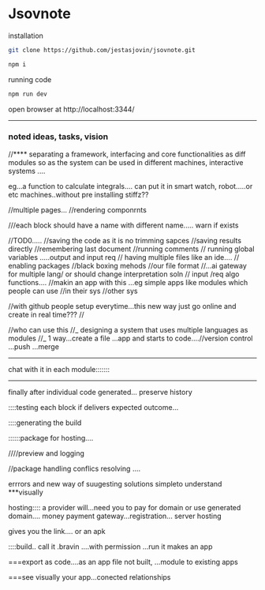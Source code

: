 # Jsovnote

installation

```bash
git clone https://github.com/jestasjovin/jsovnote.git
```

```bash
npm i
```
running code
```bash
npm run dev
```

open browser at http://localhost:3344/

---

### noted ideas, tasks, vision

//\*\*\*\* separating a framework, interfacing and core functionalities as diff modules
so as the system can be used in different machines, interactive systems ....

eg...a function to calculate integrals....
can put it in smart watch, robot.....or etc machines..without pre installing stiffz??

//multiple pages...
//rendering componrnts

///each block should have a name with different name.....
warn if exists

//TOD0.....
//saving the code as it is no trimming sapces
//saving results directly
//remembering last document
//running comments
// running global variables .....output and input req
// having multiple files like an ide....
// enabling packages
//black boxing mehods
//our file format
//...ai gateway for multiple lang/ or should change interpretation soln
// input /req algo functions....
//makin an app with this ...eg simple apps like modules which people can use
//in their sys
//other sys

//with github people setup everytime...this new way just go online and create in real time???
//

//who can use this
//_ designing a system that uses multiple languages as modules
//_ 1 way...create a file ...app and starts to code....//version control
...push
...merge

---

chat with it in each module:::::::

---

finally
after individual code generated... preserve history

::::testing each block if delivers expected outcome...

::::generating the build

::::::package for hosting....

////preview and logging

//package handling conflics resolving ....

errrors and new way of suugesting solutions simpleto understand
\*\*\*visually

hosting::::
a provider will...need you to pay for domain or use generated domain....
money payment gateway...registration...
server hosting

gives you the link....
or an apk

::::build..
call it .bravin ....with permission ...run it makes an app

===export as code....as an app file not built, ...module to existing apps

===see visually your app...conected relationships
